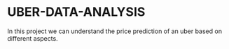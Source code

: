 # UBER-DATA-ANALYSIS
In this project we can understand the price prediction of an uber based on different aspects.
